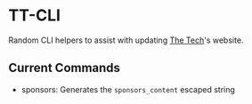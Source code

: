 # TT-CLI
Random CLI helpers to assist with updating [The Tech](https://thetech.com/)'s website.

## Current Commands
- sponsors: Generates the `sponsors_content` escaped string

